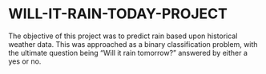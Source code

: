 # WILL-IT-RAIN-TODAY-PROJECT
The objective of this project was to predict rain based upon historical weather data. This was approached as a binary classification problem, with the ultimate question being “Will it rain tomorrow?” answered by either a yes or no.
